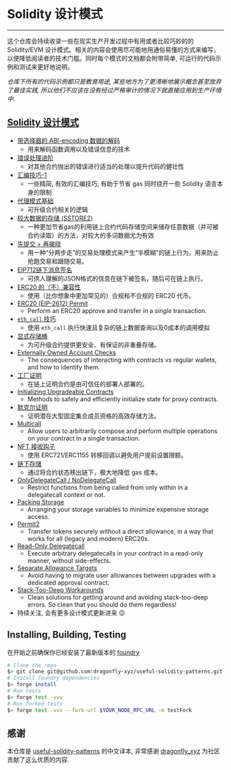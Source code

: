# Solidity 设计模式
---

这个仓库会持续收录一些在现实生产开发过程中有用或者比较巧妙的的 Solidity/EVM 设计模式。相关的内容会使用尽可能地用通俗易懂的方式来编写，以便降低阅读者的技术门槛。同时每个模式的文档都会附带简单, 可运行的代码示例和测试来更好地说明。

*仓库下所有的代码示例都只是教育用途, 某些地方为了更清晰地展示概念甚至放弃了最佳实践, 所以他们不应该在没有经过严格审计的情况下就直接应用到生产环境中.*


## [Solidity 设计模式](./patterns)
- [带选择器的 ABI-encoding 数据的解码](./patterns/abi-decode-with-selector/)
    - 用来解码函数调用以及错误信息的技术
- [错误处理进阶](./patterns/error-handling)
    - 对其他合约抛出的错误进行适当的处理以提升代码的健壮性
- [汇编技巧-1](./patterns/assembly-tricks-1)
    - 一些精简, 有效的汇编技巧, 有助于节省 gas 同时绕开一些 Solidity 语言本身的限制
- [代理模式基础](./patterns/basic-proxies)
    - 可升级合约相关的逻辑
- [较大数据的存储 (SSTORE2)](./patterns/big-data-storage)
    - 一种更加节省gas的利用链上合约代码存储空间来储存任意数据（并可被合约读取）的方法，对较大的多词数据尤为有效
- [先提交 + 再揭晓](./patterns/commit-reveal)
    - 用一种“分两步走”的交易处理模式来产生“半模糊”的链上行为，用来防止抢跑交易和跟随交易。
- [EIP712链下消息签名](./patterns/eip712-signed-messages)
    - 可供人理解的JSON格式的信息在链下被签名，随后可在链上执行。
- [ERC20 的（不）兼容性](./patterns/erc20-compatibility)
    - 使用（比你想象中更加常见的）合规和不合规的 ERC20 代币。
- [ERC20 (EIP-2612) Permit](./patterns/erc20-permit)
    - Perform an ERC20 approve and transfer in a *single* transaction.
- [`eth_call` 技巧](./patterns/eth_call-tricks)
    - 使用 `eth_call` 执行快速且复杂的链上数据查询以及0成本的调用模拟
- [显式存储桶](./patterns/explicit-storage-buckets)
    - 为可升级合约提供更安全、有保证的非重叠存储。
- [Externally Owned Account Checks](./patterns/eoa-checks)
    - The consequences of interacting with contracts vs regular wallets, and how to identify them.
- [工厂证明](./patterns/factory-proofs)
    - 在链上证明合约是由可信任的部署人部署的。
- [Initializing Upgradeable Contracts](./patterns/initializing-upgradeable-contracts)
    - Methods to safely and efficiently initialize state for proxy contracts.
- [默克尔证明](./patterns/merkle-proofs)
    - 证明潜在大型固定集合成员资格的高效存储方法。
- [Multicall](./patterns/multicall)
    - Allow users to arbitrarily compose and perform multiple operations on your contract in a single transaction.
- [NFT 接收钩子](./patterns/nft-receive-hooks)
    - 使用 ERC721/ERC1155 转移回调以避免用户提前设置限额。
- [链下存储](./patterns/off-chain-storage)
    - 通过将合约状态移出链下，极大地降低 gas 成本。
- [OnlyDelegateCall / NoDelegateCall](./patterns/only-delegatecall-no-delegatecall/)
    - Restrict functions from being called from only within in a delegatecall context or not.
- [Packing Storage](./patterns/packing-storage)
    - Arranging your storage variables to minimize expensive storage access.
- [Permit2](./patterns/permit2)
    - Transfer tokens securely without a direct allowance, in a way that works for all (legacy and modern) ERC20s.
- [Read-Only Delegatecall](./patterns/readonly-delegatecall)
    - Execute arbitrary delegatecalls in your contract in a read-only manner, without side-effects.
- [Separate Allowance Targets](./patterns/separate-allowance-targets/)
    - Avoid having to migrate user allowances between upgrades with a dedicated approval contract.
- [Stack-Too-Deep Workarounds](./patterns/stack-too-deep/)
    - Clean solutions for getting around and avoiding stack-too-deep errors. So clean that you should do them regardless!
- 持续关注, 会有更多设计模式更新进来 😉

## Installing, Building, Testing

在开始之前确保你已经安装了最新版本的 [foundry](https://book.getfoundry.sh/getting-started/installation)

```bash
# Clone the repo
$> git clone git@github.com:dragonfly-xyz/useful-solidity-patterns.git
# Install foundry dependencies
$> forge install
# Run tests
$> forge test -vvv
# Run forked tests
$> forge test -vvv --fork-url $YOUR_NODE_RPC_URL -m testFork
```

## 感谢
本仓库是 [useful-solidity-patterns](https://github.com/dragonfly-xyz/useful-solidity-patterns/tree/main) 的中文译本, 非常感谢 [dragonfly_xyz](https://twitter.com/dragonfly_xyz) 为社区贡献了这么优质的内容.
